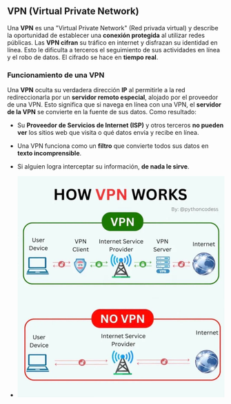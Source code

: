 ## VPN (Virtual Private Network)

Una **VPN** es una "Virtual Private Network" (Red privada virtual) y describe la oportunidad de establecer una **conexión protegida** al utilizar redes públicas. Las **VPN cifran** su tráfico en internet y disfrazan su identidad en línea. Esto le dificulta a terceros el seguimiento de sus actividades en línea y el robo de datos. El cifrado se hace en **tiempo real**.

### Funcionamiento de una VPN

Una **VPN** oculta su verdadera dirección **IP** al permitirle a la red redireccionarla por un **servidor remoto especial**, alojado por el proveedor de una VPN. Esto significa que si navega en línea con una VPN, el **servidor de la VPN** se convierte en la fuente de sus datos. Como resultado:

- Su **Proveedor de Servicios de Internet (ISP)** y otros terceros **no pueden ver** los sitios web que visita o qué datos envía y recibe en línea.
- Una VPN funciona como un **filtro** que convierte todos sus datos en **texto incomprensible**.
- Si alguien logra interceptar su información, **de nada le sirve**.

- ![Descripcion de la imagen](assets/vpn.webp)
